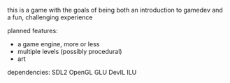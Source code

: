 this is a game with the goals of being both an introduction to gamedev and a fun, challenging experience

planned features:
 - a game engine, more or less
 - multiple levels (possibly procedural)
 - art

dependencies:
    SDL2
    OpenGL
    GLU
    DevIL
    ILU
